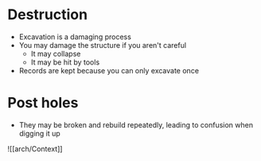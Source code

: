 # Destruction
- Excavation is a damaging process
- You may damage the structure if you aren't careful
	- It may collapse
	- It may be hit by tools
- Records are kept because you can only excavate once

# Post holes
- They may be broken and rebuild repeatedly, leading to confusion when digging it up

![[arch/Context]]